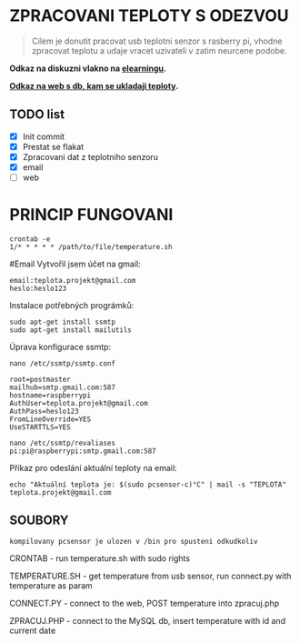 # ZPRACOVANI TEPLOTY S ODEZVOU

> Cilem je donutit pracovat usb teplotni senzor s rasberry pi, vhodne zpracovat teplotu a udaje vracet uzivateli v zatim neurcene podobe.

**Odkaz na diskuzni vlakno na [elearningu](https://elearning.tul.cz/mod/forum/discuss.php?d=944&mode=1).**

**[Odkaz na web s db, kam se ukladaji teploty](http://silenyprojekt.4fan.cz/zpracuj.php).**

## TODO list
- [x] Init commit
- [x] Prestat se flakat
- [x] Zpracovani dat z teplotniho senzoru
- [x] email
- [ ] web

# PRINCIP FUNGOVANI
```
crontab -e
1/* * * * * /path/to/file/temperature.sh
```
#Email 
Vytvořil jsem účet na gmail:
```
email:teplota.projekt@gmail.com
heslo:heslo123
```
Instalace potřebných prográmků:
```
sudo apt-get install ssmtp
sudo apt-get install mailutils
```
Úprava konfigurace ssmtp:
```
nano /etc/ssmtp/ssmtp.conf

root=postmaster
mailhub=smtp.gmail.com:587
hostname=raspberrypi
AuthUser=teplota.projekt@gmail.com
AuthPass=heslo123
FromLineOverride=YES
UseSTARTTLS=YES
```
```
nano /etc/ssmtp/revaliases
pi:pi@raspberrypi:smtp.gmail.com:587

```
Příkaz pro odeslání aktuální teploty na email:
```
echo "Aktuální teplota je: $(sudo pcsensor-c)°C" | mail -s "TEPLOTA" teplota.projekt@gmail.com

```
## SOUBORY
```
kompilovany pcsensor je ulozen v /bin pro spusteni odkudkoliv
```
CRONTAB - run temperature.sh with sudo rights

TEMPERATURE.SH - get temperature from usb sensor, run connect.py with temperature as param

CONNECT.PY - connect to the web, POST temperature into zpracuj.php

ZPRACUJ.PHP - connect to the MySQL db, insert temperature with id and current date
